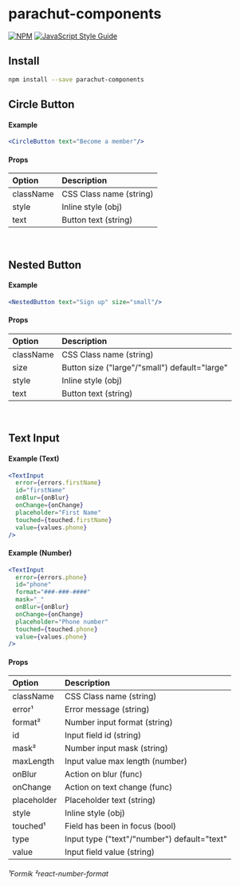 # parachut-components

> 

[![NPM](https://img.shields.io/npm/v/parachut-components.svg)](https://www.npmjs.com/package/parachut-components) [![JavaScript Style Guide](https://img.shields.io/badge/code_style-standard-brightgreen.svg)](https://standardjs.com)

## Install

```bash
npm install --save parachut-components
```

## Circle Button
#### Example
``` jsx
<CircleButton text="Become a member"/>
```
#### Props
| Option | Description |
| :------ | :----------- |
| className   | CSS Class name (string) |
| style   | Inline style (obj) |
| text | Button text (string) |

&nbsp;

## Nested Button
#### Example
``` jsx
<NestedButton text="Sign up" size="small"/>
```
#### Props
| Option | Description |
| :------ | :----------- |
| className   | CSS Class name (string) |
| size | Button size ("large"/"small") default="large"
| style   | Inline style (obj) |
| text | Button text (string) |

&nbsp;

## Text Input
#### Example (Text)
``` jsx
<TextInput
  error={errors.firstName}
  id="firstName"
  onBlur={onBlur}
  onChange={onChange}
  placeholder="First Name"
  touched={touched.firstName}
  value={values.phone}
/>
```
#### Example (Number)
``` jsx
<TextInput
  error={errors.phone}
  id="phone"
  format="###-###-####"
  mask="_"
  onBlur={onBlur}
  onChange={onChange}
  placeholder="Phone number"
  touched={touched.phone}
  value={values.phone}
/>
```
#### Props
| Option | Description |
| :------ | :----------- |
| className| CSS Class name (string) |
| error&sup1; | Error message (string) |
| format&sup2; | Number input format (string) |
| id | Input field id (string) |
| mask&sup2; | Number input mask (string) |
| maxLength | Input value max length (number) |
| onBlur | Action on blur (func)|
| onChange | Action on text change (func) |
| placeholder | Placeholder text (string)|
| style | Inline style (obj) |
| touched&sup1; | Field has been in focus (bool) |
| type | Input type ("text"/"number") default="text" |
| value | Input field value (string)|

###### &sup1;Formik &sup2;react-number-format